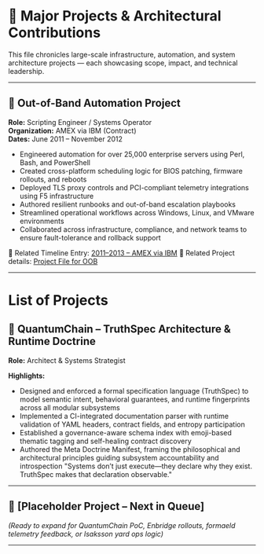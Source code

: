 # 🧠 Major Projects & Architectural Contributions

This file chronicles large-scale infrastructure, automation, and system architecture projects — each showcasing scope, impact, and technical leadership.

---

## 🔧 Out-of-Band Automation Project  
**Role:** Scripting Engineer / Systems Operator  
**Organization:** AMEX via IBM (Contract)  
**Dates:** June 2011 – November 2012  

- Engineered automation for over 25,000 enterprise servers using Perl, Bash, and PowerShell  
- Created cross-platform scheduling logic for BIOS patching, firmware rollouts, and reboots  
- Deployed TLS proxy controls and PCI-compliant telemetry integrations using F5 infrastructure  
- Authored resilient runbooks and out-of-band escalation playbooks  
- Streamlined operational workflows across Windows, Linux, and VMware environments  
- Collaborated across infrastructure, compliance, and network teams to ensure fault-tolerance and rollback support  

🔗 Related Timeline Entry: [2011–2013 – AMEX via IBM](timeline.md)
🔗 Related Project details: [Project File for OOB](projects-oob.md)

---

# List of Projects

## 🧩 QuantumChain – TruthSpec Architecture & Runtime Doctrine

__Role:__ Architect & Systems Strategist 

__Highlights:__ 

- Designed and enforced a formal specification language (TruthSpec) to model semantic intent, behavioral guarantees, and runtime fingerprints across all modular subsystems
- Implemented a CI-integrated documentation parser with runtime validation of YAML headers, contract fields, and entropy participation
- Established a governance-aware schema index with emoji-based thematic tagging and self-healing contract discovery
- Authored the Meta Doctrine Manifest, framing the philosophical and architectural principles guiding subsystem accountability and introspection
"Systems don’t just execute—they declare why they exist. TruthSpec makes that declaration observable."





---


## 🚧 [Placeholder Project – Next in Queue]  
_(Ready to expand for QuantumChain PoC, Enbridge rollouts, formaeld telemetry feedback, or Isaksson yard ops logic)_

---

